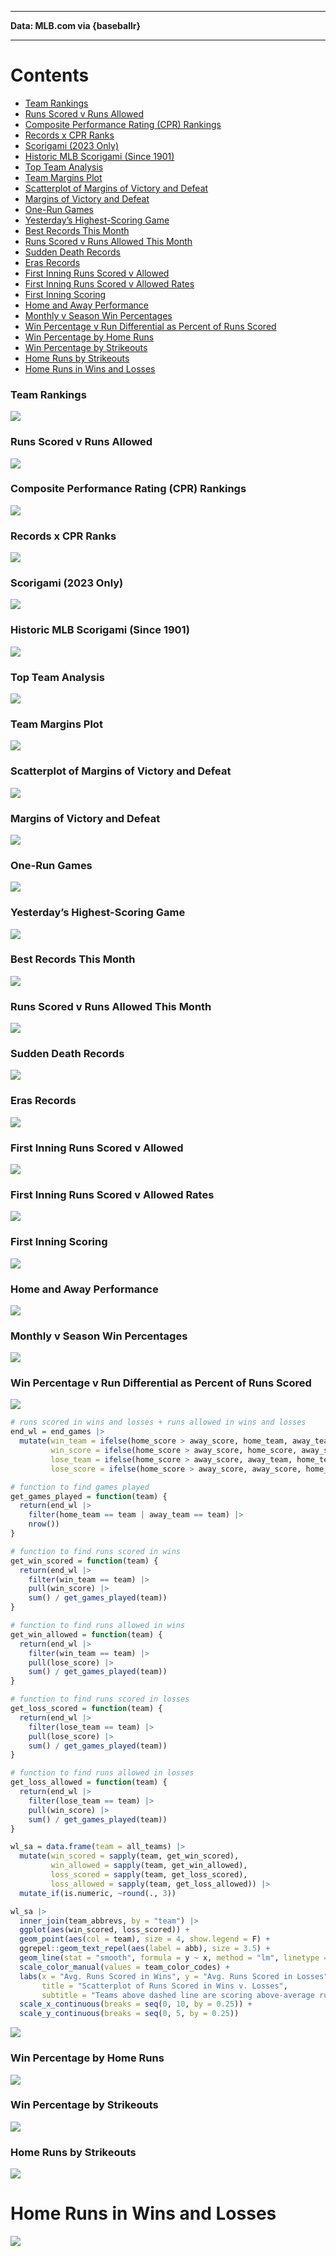 ------------------------------------------------------------------------

**Data: MLB.com via {baseballr}**

------------------------------------------------------------------------

# Contents

- [Team Rankings](#team-rankings)
- [Runs Scored v Runs Allowed](#runs-scored-v-runs-allowed)
- [Composite Performance Rating (CPR)
  Rankings](#composite-performance-rating-cpr-rankings)
- [Records x CPR Ranks](#records-x-cpr-ranks)
- [Scorigami (2023 Only)](#scorigami-2023-only)
- [Historic MLB Scorigami (Since
  1901)](#historic-mlb-scorigami-since-1901)
- [Top Team Analysis](#top-team-analysis)
- [Team Margins Plot](#team-margins-plot)
- [Scatterplot of Margins of Victory and
  Defeat](#scatterplot-of-margins-of-victory-and-defeat)
- [Margins of Victory and Defeat](#margins-of-victory-and-defeat)
- [One-Run Games](#one-run-games)
- [Yesterday’s Highest-Scoring Game](#yesterdays-highest-scoring-game)
- [Best Records This Month](#best-records-this-month)
- [Runs Scored v Runs Allowed This
  Month](#runs-scored-v-runs-allowed-this-month)
- [Sudden Death Records](#sudden-death-records)
- [Eras Records](#eras-records)
- [First Inning Runs Scored v
  Allowed](#first-inning-runs-scored-v-allowed)
- [First Inning Runs Scored v Allowed
  Rates](#first-inning-runs-scored-v-allowed-rates)
- [First Inning Scoring](#first-inning-scoring)
- [Home and Away Performance](#home-and-away-performance)
- [Monthly v Season Win Percentages](#monthly-v-season-win-percentages)
- [Win Percentage v Run Differential as Percent of Runs
  Scored](#win-percentage-v-run-differential-as-percent-of-runs-scored)
- [Win Percentage by Home Runs](#win-percentage-by-home-runs)
- [Win Percentage by Strikeouts](#win-percentage-by-strikeouts)
- [Home Runs by Strikeouts](#home-runs-by-strikeouts)
- [Home Runs in Wins and Losses](#home-runs-in-wins-and-losses)

### Team Rankings

![](README_files/figure-gfm/unnamed-chunk-5-1.png)<!-- -->

### Runs Scored v Runs Allowed

![](README_files/figure-gfm/unnamed-chunk-6-1.png)<!-- -->

### Composite Performance Rating (CPR) Rankings

![](README_files/figure-gfm/unnamed-chunk-9-1.png)<!-- -->

### Records x CPR Ranks

![](README_files/figure-gfm/unnamed-chunk-11-1.png)<!-- -->

### Scorigami (2023 Only)

![](README_files/figure-gfm/unnamed-chunk-12-1.png)<!-- -->

### Historic MLB Scorigami (Since 1901)

![](README_files/figure-gfm/unnamed-chunk-13-1.png)<!-- -->

### Top Team Analysis

![](README_files/figure-gfm/unnamed-chunk-14-1.png)<!-- -->

### Team Margins Plot

![](README_files/figure-gfm/unnamed-chunk-15-1.png)<!-- -->

### Scatterplot of Margins of Victory and Defeat

![](README_files/figure-gfm/unnamed-chunk-17-1.png)<!-- -->

### Margins of Victory and Defeat

![](README_files/figure-gfm/unnamed-chunk-18-1.png)<!-- -->

### One-Run Games

![](README_files/figure-gfm/unnamed-chunk-19-1.png)<!-- -->

### Yesterday’s Highest-Scoring Game

![](README_files/figure-gfm/unnamed-chunk-20-1.png)<!-- -->

### Best Records This Month

![](README_files/figure-gfm/unnamed-chunk-21-1.png)<!-- -->

### Runs Scored v Runs Allowed This Month

![](README_files/figure-gfm/unnamed-chunk-22-1.png)<!-- -->

### Sudden Death Records

![](README_files/figure-gfm/unnamed-chunk-23-1.png)<!-- -->

### Eras Records

![](README_files/figure-gfm/unnamed-chunk-24-1.png)<!-- -->

### First Inning Runs Scored v Allowed

![](README_files/figure-gfm/unnamed-chunk-25-1.png)<!-- -->

### First Inning Runs Scored v Allowed Rates

![](README_files/figure-gfm/unnamed-chunk-26-1.png)<!-- -->

### First Inning Scoring

![](README_files/figure-gfm/unnamed-chunk-27-1.png)<!-- -->

### Home and Away Performance

![](README_files/figure-gfm/unnamed-chunk-28-1.png)<!-- -->

### Monthly v Season Win Percentages

![](README_files/figure-gfm/unnamed-chunk-29-1.png)<!-- -->

### Win Percentage v Run Differential as Percent of Runs Scored

![](README_files/figure-gfm/unnamed-chunk-30-1.png)<!-- -->

``` r
# runs scored in wins and losses + runs allowed in wins and losses
end_wl = end_games |>
  mutate(win_team = ifelse(home_score > away_score, home_team, away_team),
         win_score = ifelse(home_score > away_score, home_score, away_score),
         lose_team = ifelse(home_score > away_score, away_team, home_team),
         lose_score = ifelse(home_score > away_score, away_score, home_score))

# function to find games played
get_games_played = function(team) {
  return(end_wl |>
    filter(home_team == team | away_team == team) |>
    nrow())
}

# function to find runs scored in wins
get_win_scored = function(team) {
  return(end_wl |>
    filter(win_team == team) |>
    pull(win_score) |>
    sum() / get_games_played(team))
}

# function to find runs allowed in wins
get_win_allowed = function(team) {
  return(end_wl |>
    filter(win_team == team) |>
    pull(lose_score) |>
    sum() / get_games_played(team))
}

# function to find runs scored in losses
get_loss_scored = function(team) {
  return(end_wl |>
    filter(lose_team == team) |>
    pull(lose_score) |>
    sum() / get_games_played(team))
}

# function to find runs allowed in losses
get_loss_allowed = function(team) {
  return(end_wl |>
    filter(lose_team == team) |>
    pull(win_score) |>
    sum() / get_games_played(team))
}

wl_sa = data.frame(team = all_teams) |>
  mutate(win_scored = sapply(team, get_win_scored),
         win_allowed = sapply(team, get_win_allowed),
         loss_scored = sapply(team, get_loss_scored),
         loss_allowed = sapply(team, get_loss_allowed)) |>
  mutate_if(is.numeric, ~round(., 3))

wl_sa |>
  inner_join(team_abbrevs, by = "team") |>
  ggplot(aes(win_scored, loss_scored)) +
  geom_point(aes(col = team), size = 4, show.legend = F) +
  ggrepel::geom_text_repel(aes(label = abb), size = 3.5) +
  geom_line(stat = "smooth", formula = y ~ x, method = "lm", linetype = "dashed", alpha = 0.5) +
  scale_color_manual(values = team_color_codes) +
  labs(x = "Avg. Runs Scored in Wins", y = "Avg. Runs Scored in Losses",
       title = "Scatterplot of Runs Scored in Wins v. Losses",
       subtitle = "Teams above dashed line are scoring above-average runs in losses") +
  scale_x_continuous(breaks = seq(0, 10, by = 0.25)) +
  scale_y_continuous(breaks = seq(0, 5, by = 0.25))
```

![](README_files/figure-gfm/unnamed-chunk-31-1.png)<!-- -->

### Win Percentage by Home Runs

![](README_files/figure-gfm/unnamed-chunk-32-1.png)<!-- -->

### Win Percentage by Strikeouts

![](README_files/figure-gfm/unnamed-chunk-33-1.png)<!-- -->

### Home Runs by Strikeouts

![](README_files/figure-gfm/unnamed-chunk-34-1.png)<!-- -->

# Home Runs in Wins and Losses

![](README_files/figure-gfm/unnamed-chunk-35-1.png)<!-- -->
